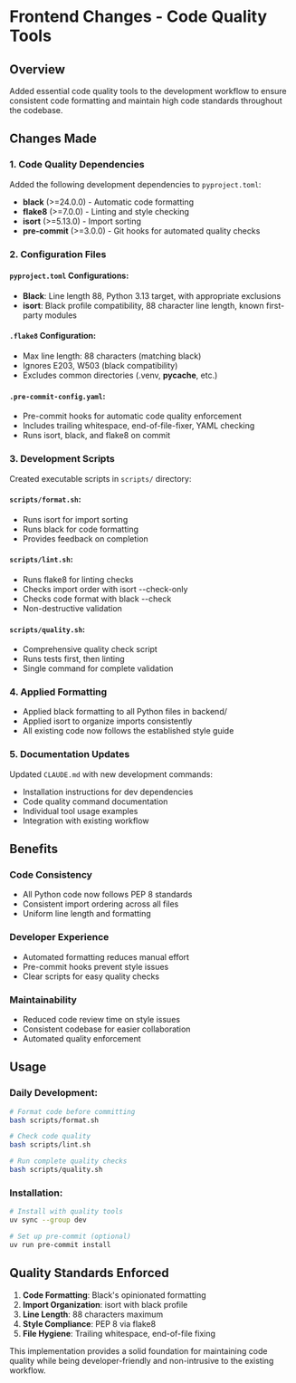 # Frontend Changes - Code Quality Tools

## Overview
Added essential code quality tools to the development workflow to ensure consistent code formatting and maintain high code standards throughout the codebase.

## Changes Made

### 1. Code Quality Dependencies
Added the following development dependencies to `pyproject.toml`:
- **black** (>=24.0.0) - Automatic code formatting
- **flake8** (>=7.0.0) - Linting and style checking
- **isort** (>=5.13.0) - Import sorting
- **pre-commit** (>=3.0.0) - Git hooks for automated quality checks

### 2. Configuration Files

#### `pyproject.toml` Configurations:
- **Black**: Line length 88, Python 3.13 target, with appropriate exclusions
- **isort**: Black profile compatibility, 88 character line length, known first-party modules

#### `.flake8` Configuration:
- Max line length: 88 characters (matching black)
- Ignores E203, W503 (black compatibility)
- Excludes common directories (.venv, __pycache__, etc.)

#### `.pre-commit-config.yaml`:
- Pre-commit hooks for automatic code quality enforcement
- Includes trailing whitespace, end-of-file-fixer, YAML checking
- Runs isort, black, and flake8 on commit

### 3. Development Scripts
Created executable scripts in `scripts/` directory:

#### `scripts/format.sh`:
- Runs isort for import sorting
- Runs black for code formatting
- Provides feedback on completion

#### `scripts/lint.sh`:
- Runs flake8 for linting checks
- Checks import order with isort --check-only
- Checks code format with black --check
- Non-destructive validation

#### `scripts/quality.sh`:
- Comprehensive quality check script
- Runs tests first, then linting
- Single command for complete validation

### 4. Applied Formatting
- Applied black formatting to all Python files in backend/
- Applied isort to organize imports consistently
- All existing code now follows the established style guide

### 5. Documentation Updates
Updated `CLAUDE.md` with new development commands:
- Installation instructions for dev dependencies
- Code quality command documentation
- Individual tool usage examples
- Integration with existing workflow

## Benefits

### Code Consistency
- All Python code now follows PEP 8 standards
- Consistent import ordering across all files
- Uniform line length and formatting

### Developer Experience
- Automated formatting reduces manual effort
- Pre-commit hooks prevent style issues
- Clear scripts for easy quality checks

### Maintainability
- Reduced code review time on style issues
- Consistent codebase for easier collaboration
- Automated quality enforcement

## Usage

### Daily Development:
```bash
# Format code before committing
bash scripts/format.sh

# Check code quality
bash scripts/lint.sh

# Run complete quality checks
bash scripts/quality.sh
```

### Installation:
```bash
# Install with quality tools
uv sync --group dev

# Set up pre-commit (optional)
uv run pre-commit install
```

## Quality Standards Enforced

1. **Code Formatting**: Black's opinionated formatting
2. **Import Organization**: isort with black profile
3. **Line Length**: 88 characters maximum
4. **Style Compliance**: PEP 8 via flake8
5. **File Hygiene**: Trailing whitespace, end-of-file fixing

This implementation provides a solid foundation for maintaining code quality while being developer-friendly and non-intrusive to the existing workflow.